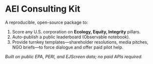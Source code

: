 # AEI Consulting Kit

A reproducible, open-source package to:
1. Score any U.S. corporation on **Ecology, Equity, Integrity** pillars.
2. Auto-publish a public leaderboard (Observable notebook).
3. Provide turnkey templates—shareholder resolutions, media pitches, NGO briefs—to force dialogue and offer paid pilot help.

*Built on public EPA, PERI, and EJScreen data; no paid APIs required.*
